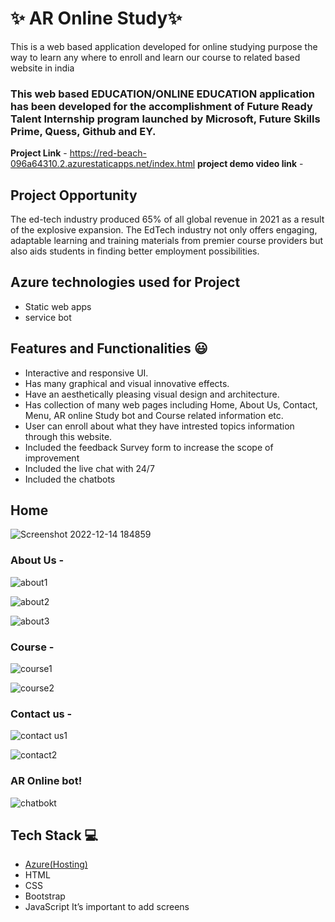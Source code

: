 
# ✨ AR Online Study✨

This is a web based application developed for online studying purpose the way to learn any where to enroll and learn our course to related based website in india

### This web based EDUCATION/ONLINE EDUCATION application has been developed for the accomplishment of Future Ready Talent Internship program launched by Microsoft, Future Skills Prime, Quess, Github and EY.


**Project Link** - https://red-beach-096a64310.2.azurestaticapps.net/index.html
**project demo video link** - 

## Project Opportunity
The ed-tech industry produced 65% of all global revenue in 2021 as a result of the explosive expansion. The EdTech industry not only offers engaging, adaptable learning and training materials from premier course providers but also aids students in finding better employment possibilities.

## Azure technologies used for Project

- Static web apps
- service bot

## Features and Functionalities 😃

- Interactive and responsive UI.
- Has many graphical and visual innovative effects.
- Have an aesthetically pleasing visual design and architecture.
- Has collection of many web pages including Home, About Us, Contact, Menu, AR online Study bot and Course related information etc.
- User can enroll about what they have intrested topics information through this website.
- Included the feedback Survey form to increase the scope of improvement 
- Included the live chat with 24/7
- Included the chatbots 

## Home




   ![Screenshot 2022-12-14 184859](https://user-images.githubusercontent.com/120404707/207607640-92c1a477-1ee1-4020-b2b9-6e353611f8f3.jpg)


### About Us -


![about1](https://user-images.githubusercontent.com/120404707/207607686-ac623b59-0ff8-4bea-9d90-d39f3239e05d.jpg)

![about2](https://user-images.githubusercontent.com/120404707/207607715-62b7b4da-264d-4915-9252-9d6ed572d093.jpg)

![about3](https://user-images.githubusercontent.com/120404707/207607729-80b7877a-0c5f-415e-89a1-58617c7eb0be.jpg)

### Course -

![course1](https://user-images.githubusercontent.com/120404707/207608016-0a05f5b5-a269-458b-b11b-dbfe1a2cf93e.jpg)

![course2](https://user-images.githubusercontent.com/120404707/207608050-7dc664c8-94ec-4cea-ad6c-c373c6b2dd41.jpg)

### Contact us -
![contact us1](https://user-images.githubusercontent.com/120404707/207607793-12194969-76c6-4261-b45a-ab2506fc107c.jpg)

![contact2](https://user-images.githubusercontent.com/120404707/207607908-0e0a1c15-1ac8-4d9d-9da2-c454db8827d0.jpg)


### AR Online bot!


![chatbokt](https://user-images.githubusercontent.com/120404707/207608085-371d2ab1-1b90-47fd-9f54-dc5bf7f80e14.jpg)


## Tech Stack 💻

- [Azure(Hosting)](https://azure.microsoft.com/en-in/features/azure-portal/)
- HTML
- CSS
- Bootstrap
- JavaScript
It’s important to add screens
